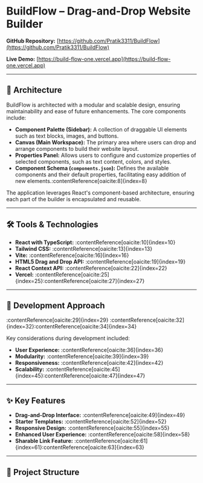 # BuildFlow – Drag-and-Drop Website Builder

**GitHub Repository:** [https://github.com/Pratik3311/BuildFlow](https://github.com/Pratik3311/BuildFlow)

**Live Demo:** [https://build-flow-one.vercel.app](https://build-flow-one.vercel.app)

---

## 🧱 Architecture

BuildFlow is architected with a modular and scalable design, ensuring maintainability and ease of future enhancements. The core components include:

- **Component Palette (Sidebar):** A collection of draggable UI elements such as text blocks, images, and buttons.
- **Canvas (Main Workspace):** The primary area where users can drop and arrange components to build their website layout.
- **Properties Panel:** Allows users to configure and customize properties of selected components, such as text content, colors, and styles.
- **Component Schema (`components.json`):** Defines the available components and their default properties, facilitating easy addition of new elements.:contentReference[oaicite:8]{index=8}

The application leverages React's component-based architecture, ensuring each part of the builder is encapsulated and reusable.

---

## 🛠️ Tools & Technologies

- **React with TypeScript:** :contentReference[oaicite:10]{index=10}
- **Tailwind CSS:** :contentReference[oaicite:13]{index=13}
- **Vite:** :contentReference[oaicite:16]{index=16}
- **HTML5 Drag and Drop API:** :contentReference[oaicite:19]{index=19}
- **React Context API:** :contentReference[oaicite:22]{index=22}
- **Vercel:** :contentReference[oaicite:25]{index=25}:contentReference[oaicite:27]{index=27}

---

## 🚀 Development Approach

:contentReference[oaicite:29]{index=29} :contentReference[oaicite:32]{index=32}:contentReference[oaicite:34]{index=34}

Key considerations during development included:

- **User Experience:** :contentReference[oaicite:36]{index=36}
- **Modularity:** :contentReference[oaicite:39]{index=39}
- **Responsiveness:** :contentReference[oaicite:42]{index=42}
- **Scalability:** :contentReference[oaicite:45]{index=45}:contentReference[oaicite:47]{index=47}

---

## ✨ Key Features

- **Drag-and-Drop Interface:** :contentReference[oaicite:49]{index=49}
- **Starter Templates:** :contentReference[oaicite:52]{index=52}
- **Responsive Design:** :contentReference[oaicite:55]{index=55}
- **Enhanced User Experience:** :contentReference[oaicite:58]{index=58}
- **Sharable Link Feature:** :contentReference[oaicite:61]{index=61}:contentReference[oaicite:63]{index=63}

---

## 📁 Project Structure

